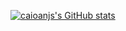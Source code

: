 [![caioanjs's GitHub stats](https://github-readme-stats.vercel.app/api?username=caioanjs)](https://github.com/caioanjs/github-readme-stats)
